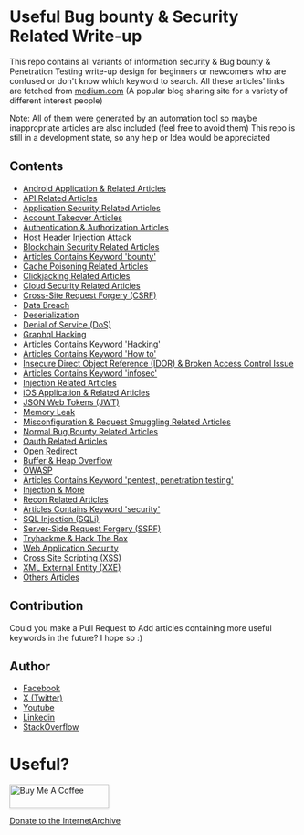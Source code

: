 # Useful Bug bounty & Security Related Write-up

This repo contains all variants of information security & Bug bounty & Penetration Testing write-up design for beginners or newcomers who are confused or don't know which keyword to search.
All these articles' links are fetched from [medium.com](https://medium.com/) (A popular blog sharing site for a variety of different interest people)

Note: All of them were generated by an automation tool so maybe inappropriate articles are also included (feel free to avoid them)
This repo is still in a development state, so any help or Idea would be appreciated
## Contents

- [Android Application & Related Articles](https://github.com/x1337loser/bug-bounty-writeup/blob/main/src/android-app.md)
- [API Related Articles](https://github.com/x1337loser/bug-bounty-writeup/blob/main/src/api.md)
- [Application Security Related Articles](https://github.com/x1337loser/bug-bounty-writeup/blob/main/src/application-security.md)
- [Account Takeover Articles](https://github.com/x1337loser/bug-bounty-writeup/blob/main/src/ato.md)
- [Authentication & Authorization Articles](https://github.com/x1337loser/bug-bounty-writeup/blob/main/src/auth-n-auth.md)
- [Host Header Injection Attack](https://github.com/x1337loser/bug-bounty-writeup/blob/main/src/host-header-injection.md)
- [Blockchain Security Related Articles](https://github.com/x1337loser/bug-bounty-writeup/blob/main/src/blockchain.md)
- [Articles Contains Keyword 'bounty'](https://github.com/x1337loser/bug-bounty-writeup/blob/main/src/bounty.md)
- [Cache Poisoning Related Articles](https://github.com/x1337loser/bug-bounty-writeup/blob/main/src/cache-poisoning.md)
- [Clickjacking Related Articles](https://github.com/x1337loser/bug-bounty-writeup/blob/main/src/clickjacking.md)
- [Cloud Security Related Articles](https://github.com/x1337loser/bug-bounty-writeup/blob/main/src/cloud-security.md)
- [Cross-Site Request Forgery (CSRF)](https://github.com/x1337loser/bug-bounty-writeup/blob/main/src/csrf.md)
- [Data Breach](https://github.com/x1337loser/bug-bounty-writeup/blob/main/src/data-breach.md)
- [Deserialization](https://github.com/x1337loser/bug-bounty-writeup/blob/main/src/deserialize.md)
- [Denial of Service (DoS)](https://github.com/x1337loser/bug-bounty-writeup/blob/main/src/dos.md)
- [Graphql Hacking](https://github.com/x1337loser/bug-bounty-writeup/blob/main/src/graphql.md)
- [Articles Contains Keyword 'Hacking'](https://github.com/x1337loser/bug-bounty-writeup/blob/main/src/hacking-keyword.md)
- [Articles Contains Keyword 'How to'](https://github.com/x1337loser/bug-bounty-writeup/blob/main/src/how-to.md)
- [Insecure Direct Object Reference (IDOR) & Broken Access Control Issue](https://github.com/x1337loser/bug-bounty-writeup/blob/main/src/idor.md)
- [Articles Contains Keyword 'infosec'](https://github.com/x1337loser/bug-bounty-writeup/blob/main/src/info-keword.md)
- [Injection Related Articles](https://github.com/x1337loser/bug-bounty-writeup/blob/main/src/injection.md)
- [iOS Application & Related Articles](https://github.com/x1337loser/bug-bounty-writeup/blob/main/src/ios.md)
- [JSON Web Tokens (JWT)](https://github.com/x1337loser/bug-bounty-writeup/blob/main/src/jwt-security.md)
- [Memory Leak](https://github.com/x1337loser/bug-bounty-writeup/blob/main/src/memory-leak.md)
- [Misconfiguration & Request Smuggling Related Articles](https://github.com/x1337loser/bug-bounty-writeup/blob/main/src/misconfig.md)
- [Normal Bug Bounty Related Articles](https://github.com/x1337loser/bug-bounty-writeup/blob/main/src/normal-bb-writeup.md)
- [Oauth Related Articles](https://github.com/x1337loser/bug-bounty-writeup/blob/main/src/oauth.md)
- [Open Redirect](https://github.com/x1337loser/bug-bounty-writeup/blob/main/src/open-redirect.md)
- [Buffer & Heap Overflow](https://github.com/x1337loser/bug-bounty-writeup/blob/main/src/overflow-issue.md)
- [OWASP](https://github.com/x1337loser/bug-bounty-writeup/blob/main/src/owasp.md)
- [Articles Contains Keyword 'pentest, penetration testing'](https://github.com/x1337loser/bug-bounty-writeup/blob/main/src/pentest.md)
- [Injection & More](https://github.com/x1337loser/bug-bounty-writeup/blob/main/src/rce-n-injection.md)
- [Recon Related Articles](https://github.com/x1337loser/bug-bounty-writeup/blob/main/src/recon.md)
- [Articles Contains Keyword 'security'](https://github.com/x1337loser/bug-bounty-writeup/blob/main/src/security-keyword.md)
- [SQL Injection (SQLi)](https://github.com/x1337loser/bug-bounty-writeup/blob/main/src/sqli.md)
- [Server-Side Request Forgery (SSRF)](https://github.com/x1337loser/bug-bounty-writeup/blob/main/src/ssrf.md)
- [Tryhackme & Hack The Box](https://github.com/x1337loser/bug-bounty-writeup/blob/main/src/tryhackme-htb.md)
- [Web Application Security](https://github.com/x1337loser/bug-bounty-writeup/blob/main/src/webapp-security.md)
- [Cross Site Scripting (XSS)](https://github.com/x1337loser/bug-bounty-writeup/blob/main/src/xss.md)
- [XML External Entity (XXE)](https://github.com/x1337loser/bug-bounty-writeup/blob/main/src/xxe.md)
- [Others Articles](https://github.com/x1337loser/bug-bounty-writeup/blob/main/src/others.md)


## Contribution

Could you make a Pull Request to Add articles containing more useful keywords in the future? I hope so :)

## Author

- [Facebook](https://www.facebook.com/x1337loser)
- [X (Twitter)](https://x.com/x1337loser)
- [Youtube](https://www.youtube.com/@x1337loser)
- [Linkedin](https://www.linkedin.com/in/x1337loser/)
- [StackOverflow](https://stackoverflow.com/users/27427757/x1337loser)

# Useful?

<a href="https://buymeacoff.ee/x1337loser" target="_blank"><img src="https://www.buymeacoffee.com/assets/img/custom_images/orange_img.png" alt="Buy Me A Coffee" style="height: 41px !important;width: 174px !important;box-shadow: 0px 3px 2px 0px rgba(190, 190, 190, 0.5) !important;-webkit-box-shadow: 0px 3px 2px 0px rgba(190, 190, 190, 0.5) !important;" ></a>

<a href="https://archive.org/donate">Donate to the InternetArchive</a>
